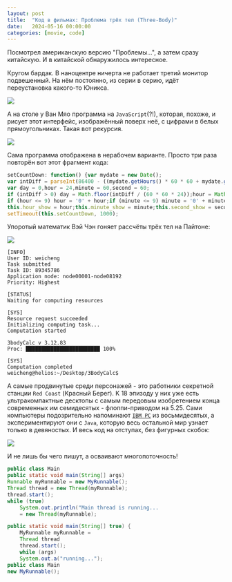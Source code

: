 ```yaml
---
layout: post
title:  "Код в фильмах: Проблема трёх тел (Three-Body)"
date:   2024-05-16 00:00:00
categories: [movie, code]
---
```


Посмотрел американскую версию "Проблемы...", а затем сразу китайскую. И в китайской обнаружилось интересное.

Кругом бардак. В наноцентре ничерта не работает третий монитор подвешенный. На нём постоянно, из серии в серию, идёт переустановка какого-то Юникса.

![]({{site.url}}/images/three-body/nanotech-01.webp)

А на столе у Ван Мяо программа на `JavaScript`(?!), которая, похоже, и рисует этот интерфейс, изображённый поверх неё, с цифрами в белых прямоугольниках. Такая вот рекурсия.

![]({{site.url}}/images/three-body/nanotech-02.webp)

Сама программа отображена в нерабочем варианте. Просто три раза повторён вот этот фрагмент кода:

```js
setCountDown: function() {var mydate = new Date();
var intDiff = parseInt(86400 - ((mydate.getHours() * 60 * 60 + mydate.getMinutes()) * 60 + mydate.getSeconds()));
var day = 0,hour = 24,minute = 60,second = 60;
if (intDiff > 0) day = Math.floor(intDiff / (60 * 60 * 24));hour = Math.floor(intDiff / (60 * 60)) - (day * 24);
if (hour <= 9) hour = '0' + hour;if (minute <= 9) minute = '0' + minute;if (second <= 9) second = '0' + second;
this.hour_show = hour;this.minute_show = minute;this.second_show = second;
setTimeout(this.setCountDown, 1000);
```

Упоротый математик Вэй Чэн гоняет рассчёты трёх тел на Пайтоне:

![]({{site.url}}/images/three-body/math-laptop.webp)

```
[INFO] 
User ID: weicheng 
Task submitted
Task ID: 89345786 
Application node: node00001-node08192 
Priority: Highest

[STATUS] 
Waiting for computing resources

[SYS] 
Resource request succeeded 
Initializing computing task... 
Computation started

3bodyCalc v 3.12.83
Proc: ████████████████████████ 100%

[SYS] 
Computation completed
weicheng@helios:~/Desktop/3BodyCalc$
```

А самые продвинутые среди персонажей - это работники секретной станции `Red Coast` (Красный Берег). К 18 эпизоду у них уже есть ультракомпактные десктопы с самым передовым изобретением конца современных им семидесятых - флоппи-приводом на 5.25. Сами компьютеры подозрительно напоминают [`IBM PC`](https://en.wikipedia.org/wiki/IBM_Personal_Computer) из восьмидесятых, а экспериментируют они с `Java`, которую весь остальной мир узнает только в девяностых. И весь код на отступах, без фигурных скобок:

![]({{site.url}}/images/three-body/red-coast.webp)

И не лишь бы чего пишут, а осваивают многопоточность!

```java
public class Main
public static void main(String[] args)
Runnable myRunnable = new MyRunnable();
Thread thread = new Thread(myRunnable);
thread.start();
while (true)
    System.out.println("Main thread is running...
    = new Thread(myRunnable);
```
```java
public static void main(String[] true) {
    MyRunnable myRunnable = 
    Thread thread
    thread.start();
    while (args)
    System.out.a("running...");
public class Main
new MyRunnable();
```

